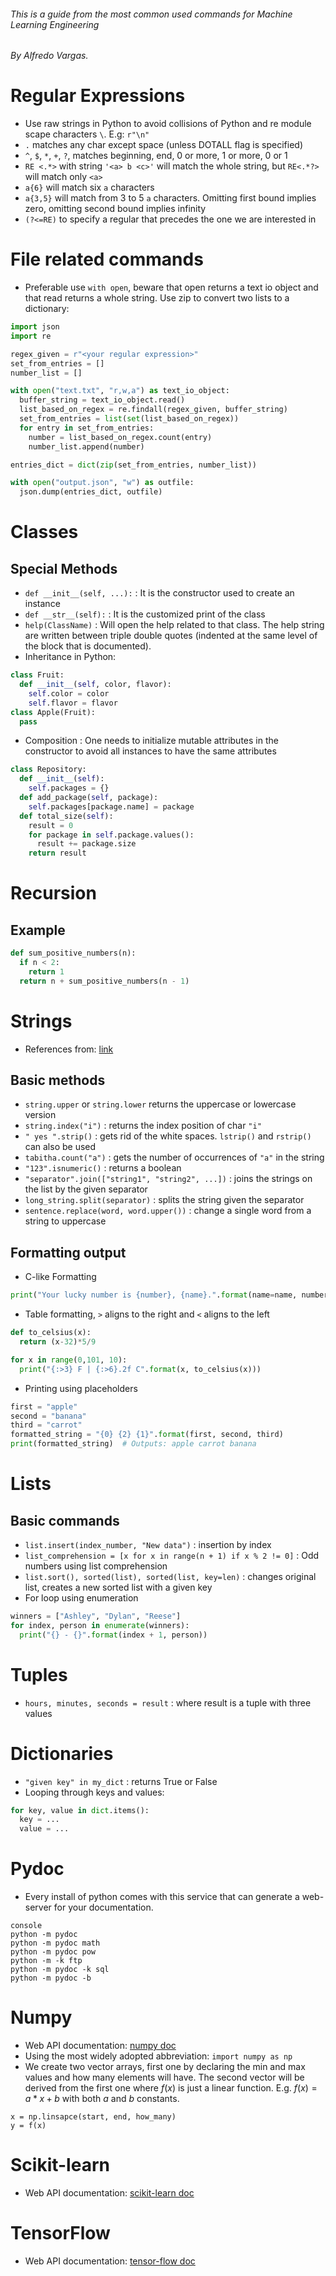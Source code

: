 ###### This is a guide from the most common used commands for Machine Learning Engineering
###### By Alfredo Vargas.

# Regular Expressions
- Use raw strings in Python to avoid collisions of Python and re module scape characters `\`. E.g: `r"\n"`
- `.` matches any char except space (unless DOTALL flag is specified)
- `^`, `$`, `*`, `+`, `?`, matches beginning, end, 0 or more, 1 or more, 0 or 1
- `RE <.*>` with string `'<a> b <c>'` will match the whole string, but `RE<.*?>` will match only `<a>`
- `a{6}` will match six `a` characters
- `a{3,5}` will match from 3 to 5 `a` characters. Omitting first bound implies zero, omitting second bound implies infinity
- `(?<=RE)` to specify a regular that precedes the one we are interested in

# File related commands
- Preferable use `with open`, beware that open returns a text io object and that read returns a whole string. Use zip to convert two lists to a dictionary:
```python
import json
import re

regex_given = r"<your regular expression>"
set_from_entries = []
number_list = []

with open("text.txt", "r,w,a") as text_io_object:
  buffer_string = text_io_object.read()
  list_based_on_regex = re.findall(regex_given, buffer_string)
  set_from_entries = list(set(list_based_on_regex))
  for entry in set_from_entries:
    number = list_based_on_regex.count(entry)
    number_list.append(number)

entries_dict = dict(zip(set_from_entries, number_list))

with open("output.json", "w") as outfile:
  json.dump(entries_dict, outfile)
```

# Classes
## Special Methods
- `def __init__(self, ...):` : It is the constructor used to create an instance
- `def __str__(self):` : It is the customized print of the class
- `help(ClassName)` : Will open the help related to that class. The help string are written between triple double quotes (indented at the same level of the block that is documented).
- Inheritance in Python:
```python
class Fruit:
  def __init__(self, color, flavor):
    self.color = color
    self.flavor = flavor
class Apple(Fruit):
  pass
```
- Composition : One needs to initialize mutable attributes in the constructor to avoid all instances to have the same attributes
```python
class Repository:
  def __init__(self):
    self.packages = {}
  def add_package(self, package):
    self.packages[package.name] = package
  def total_size(self):
    result = 0
    for package in self.package.values():
      result += package.size
    return result

```

# Recursion
## Example
```python
def sum_positive_numbers(n):
  if n < 2:
    return 1
  return n + sum_positive_numbers(n - 1)
 ```

# Strings
- References from: [link](https://docs.python.org/3/library/stdtypes.html#string-methods)
## Basic methods
- `string.upper` or `string.lower` returns the uppercase or lowercase version
- `string.index("i")` : returns the index position of char `"i"`
- `" yes ".strip()` : gets rid of the white spaces. `lstrip()` and `rstrip()` can also be used
- `tabitha.count("a")` : gets the number of occurrences of `"a"` in the string
- `"123".isnumeric()` : returns a boolean
- `"separator".join(["string1", "string2", ...])` : joins the strings on the list by the given separator
- `long_string.split(separator)` : splits the string given the separator
- `sentence.replace(word, word.upper())` : change a single word from a string to uppercase

## Formatting output
- C-like Formatting
```python
print("Your lucky number is {number}, {name}.".format(name=name, number=len(name)*3))
```
- Table formatting, `>` aligns to the right and `<` aligns to the left
```python
def to_celsius(x):
  return (x-32)*5/9

for x in range(0,101, 10):
  print("{:>3} F | {:>6}.2f C".format(x, to_celsius(x)))
```
- Printing using placeholders
```python
first = "apple"
second = "banana"
third = "carrot"
formatted_string = "{0} {2} {1}".format(first, second, third)
print(formatted_string)  # Outputs: apple carrot banana
```

# Lists
## Basic commands
- `list.insert(index_number, "New data")` : insertion by index
- `list_comprehension = [x for x in range(n + 1) if x % 2 != 0]` : Odd numbers using list comprehension
- `list.sort(), sorted(list), sorted(list, key=len)` : changes original list, creates a new sorted list with a given key
- For loop using enumeration
```python
winners = ["Ashley", "Dylan", "Reese"]
for index, person in enumerate(winners):
  print("{} - {}".format(index + 1, person))
```

# Tuples
- `hours, minutes, seconds = result` : where result is a tuple with three values

# Dictionaries
- `"given key" in my_dict` : returns True or False
- Looping through keys and values:
```python
for key, value in dict.items():
  key = ...
  value = ...
```

# Pydoc
- Every install of python comes with this service that can generate a web-server for your documentation.
```
console
python -m pydoc
python -m pydoc math
python -m pydoc pow
python -m -k ftp
python -m pydoc -k sql
python -m pydoc -b
```
# Numpy
- Web API documentation: [numpy doc](https://numpy.org/doc/stable/index.html)
- Using the most widely adopted abbreviation: `import numpy as np`
- We create two vector arrays, first one by declaring the min and max values and how many elements will have. The second vector will be derived from the first one where $f(x)$ is just a linear function. E.g. $f(x) = a * x + b$ with both $a$ and $b$ constants.
```console
x = np.linsapce(start, end, how_many)
y = f(x)
```

# Scikit-learn
- Web API documentation: [scikit-learn doc](https://scikit-learn.org/stable/user_guide.html)

# TensorFlow
- Web API documentation: [tensor-flow doc](https://www.tensorflow.org/api_docs/python/tf/all_symbols)

